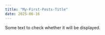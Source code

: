```yaml
---
title: "My-First-Posts-Title"
date: 2025-06-16
---
```

Some text to check whether it will be displayed.

